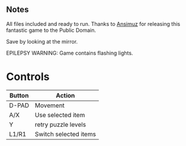 ## Notes

All files included and ready to run. Thanks to [Ansimuz](https://ansimuz.itch.io/a-meta-data-game) for releasing this fantastic game to the Public Domain.

Save by looking at the mirror.

EPILEPSY WARNING: Game contains flashing lights.


# Controls

| Button | Action                |
| ------ | --------------------- |
| D-PAD  | Movement              |
| A/X    | Use selected item     |
| Y      | retry puzzle levels   |
| L1/R1  | Switch selected items |

